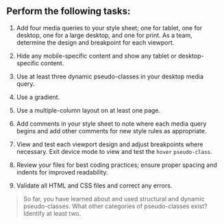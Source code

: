 ## Perform the following tasks: 

1. Add four media queries to your style sheet; one for tablet, one for desktop, one for a large desktop, and one for print. As a team, determine the design and breakpoint for each viewport.  

2. Hide any mobile-specific content and show any tablet or desktop-specific content.  

3. Use at least three dynamic pseudo-classes in your desktop media query. 

4. Use a gradient. 

5. Use a multiple-column layout on at least one page. 

6. Add comments in your style sheet to note where each media query begins and add other comments for new style rules as appropriate. 

7. View and test each viewport design and adjust breakpoints where necessary. Exit device mode to view and test the `hover` `pseudo-class`. 

8. Review your files for best coding practices; ensure proper spacing and indents for improved readability. 

9. Validate all HTML and CSS files and correct any errors.

> So far, you have learned about and used structural and dynamic pseudo-classes. What other categories of pseudo-classes exist? Identify at least two.
